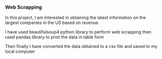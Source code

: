 ### Web Scrapping 

In this project, I am interested in obtaining the latest information on the largest companies in the US based on revenue

I have used beautifulsoup4 python library to perform web scrapping then used pandas library to print the data in table form 

Then finally I have converted the data obtained to a csv file and saved to my local computer

